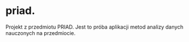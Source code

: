 # priad.
Projekt z przedmiotu PRIAD. Jest  to próba aplikacji metod analizy danych nauczonych na przedmiocie.
